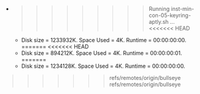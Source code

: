 * >>>>>>>>> Running inst-min-con-05-keyring-aptly.sh ...
<<<<<<< HEAD
  * Disk size = 1233932K. Space Used = 4K. Runtime = 00:00:00:00.
=======
<<<<<<< HEAD
  * Disk size = 894212K. Space Used = 4K. Runtime = 00:00:00:01.
=======
  * Disk size = 1234128K. Space Used = 4K. Runtime = 00:00:00:00.
>>>>>>> refs/remotes/origin/bullseye
>>>>>>> refs/remotes/origin/bullseye
